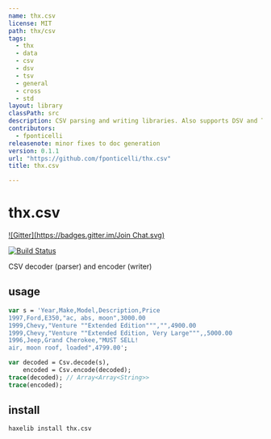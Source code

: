 ```yaml
---
name: thx.csv
license: MIT
path: thx/csv
tags: 
  - thx
  - data
  - csv
  - dsv
  - tsv
  - general
  - cross
  - std
layout: library
classPath: src
description: CSV parsing and writing libraries. Also supports DSV and TSV.
contributors: 
  - fponticelli
releasenote: minor fixes to doc generation
version: 0.1.1
url: "https://github.com/fponticelli/thx.csv"
title: thx.csv

---
```


# thx.csv
[![Gitter](https://badges.gitter.im/Join Chat.svg)](https://gitter.im/fponticelli/thx.core?utm_source=badge&utm_medium=badge&utm_campaign=pr-badge&utm_content=badge)

[![Build Status](https://travis-ci.org/fponticelli/thx.csv.svg?branch=master)](https://travis-ci.org/fponticelli/thx.csv)

CSV decoder (parser) and encoder (writer)

## usage

```haxe
var s = 'Year,Make,Model,Description,Price
1997,Ford,E350,"ac, abs, moon",3000.00
1999,Chevy,"Venture ""Extended Edition""","",4900.00
1999,Chevy,"Venture ""Extended Edition, Very Large""",,5000.00
1996,Jeep,Grand Cherokee,"MUST SELL!
air, moon roof, loaded",4799.00';

var decoded = Csv.decode(s),
    encoded = Csv.encode(decoded);
trace(decoded); // Array<Array<String>>
trace(encoded);
```

## install

```
haxelib install thx.csv
```
